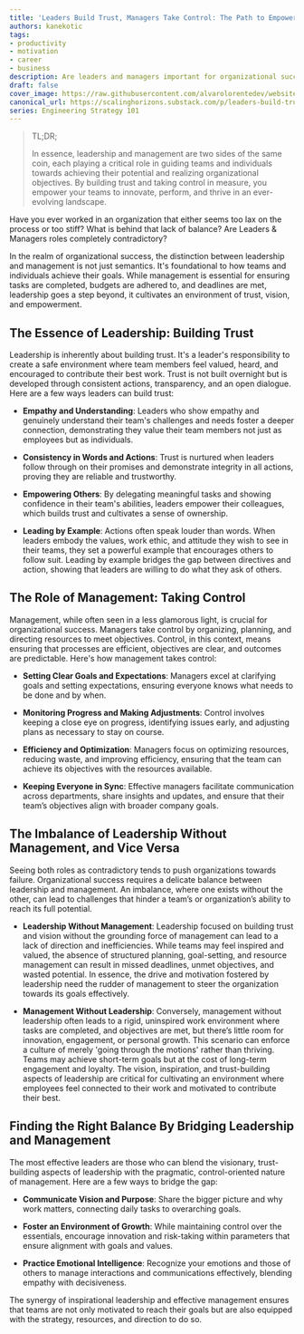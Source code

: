```yaml
---
title: 'Leaders Build Trust, Managers Take Control: The Path to Empowering Teams'
authors: kanekotic
tags:
- productivity
- motivation
- career
- business
description: Are leaders and managers important for organizational success?
draft: false
cover_image: https://raw.githubusercontent.com/alvarolorentedev/website/main/static/img/blog/leader-manager.jpeg
canonical_url: https://scalinghorizons.substack.com/p/leaders-build-trust-managers-take
series: Engineering Strategy 101
---
```


> TL;DR;
> 
> In essence, leadership and management are two sides of the same coin, each playing a critical role in guiding teams and individuals towards achieving their potential and realizing organizational objectives. By building trust and taking control in measure, you empower your teams to innovate, perform, and thrive in an ever-evolving landscape.

Have you ever worked in an organization that either seems too lax on the process or too stiff? What is behind that lack of balance? Are Leaders & Managers roles completely contradictory?

In the realm of organizational success, the distinction between leadership and management is not just semantics. It's foundational to how teams and individuals achieve their goals. While management is essential for ensuring tasks are completed, budgets are adhered to, and deadlines are met, leadership goes a step beyond, it cultivates an environment of trust, vision, and empowerment.


## The Essence of Leadership: Building Trust

Leadership is inherently about building trust. It's a leader's responsibility to create a safe environment where team members feel valued, heard, and encouraged to contribute their best work. Trust is not built overnight but is developed through consistent actions, transparency, and an open dialogue. Here are a few ways leaders can build trust:

* **Empathy and Understanding**: Leaders who show empathy and genuinely understand their team's challenges and needs foster a deeper connection, demonstrating they value their team members not just as employees but as individuals.

* **Consistency in Words and Actions**: Trust is nurtured when leaders follow through on their promises and demonstrate integrity in all actions, proving they are reliable and trustworthy.

* **Empowering Others**: By delegating meaningful tasks and showing confidence in their team's abilities, leaders empower their colleagues, which builds trust and cultivates a sense of ownership.

* **Leading by Example**: Actions often speak louder than words. When leaders embody the values, work ethic, and attitude they wish to see in their teams, they set a powerful example that encourages others to follow suit. Leading by example bridges the gap between directives and action, showing that leaders are willing to do what they ask of others.


## The Role of Management: Taking Control

Management, while often seen in a less glamorous light, is crucial for organizational success. Managers take control by organizing, planning, and directing resources to meet objectives. Control, in this context, means ensuring that processes are efficient, objectives are clear, and outcomes are predictable. Here's how management takes control:

* **Setting Clear Goals and Expectations**: Managers excel at clarifying goals and setting expectations, ensuring everyone knows what needs to be done and by when.
* **Monitoring Progress and Making Adjustments**: Control involves keeping a close eye on progress, identifying issues early, and adjusting plans as necessary to stay on course.

* **Efficiency and Optimization**: Managers focus on optimizing resources, reducing waste, and improving efficiency, ensuring that the team can achieve its objectives with the resources available.

* **Keeping Everyone in Sync**: Effective managers facilitate communication across departments, share insights and updates, and ensure that their team’s objectives align with broader company goals.


## The Imbalance of Leadership Without Management, and Vice Versa

Seeing both roles as contradictory tends to push organizations towards failure. Organizational success requires a delicate balance between leadership and management. An imbalance, where one exists without the other, can lead to challenges that hinder a team’s or organization’s ability to reach its full potential.

* **Leadership Without Management**: Leadership focused on building trust and vision without the grounding force of management can lead to a lack of direction and inefficiencies. While teams may feel inspired and valued, the absence of structured planning, goal-setting, and resource management can result in missed deadlines, unmet objectives, and wasted potential. In essence, the drive and motivation fostered by leadership need the rudder of management to steer the organization towards its goals effectively.

* **Management Without Leadership**: Conversely, management without leadership often leads to a rigid, uninspired work environment where tasks are completed, and objectives are met, but there’s little room for innovation, engagement, or personal growth. This scenario can enforce a culture of merely 'going through the motions' rather than thriving. Teams may achieve short-term goals but at the cost of long-term engagement and loyalty. The vision, inspiration, and trust-building aspects of leadership are critical for cultivating an environment where employees feel connected to their work and motivated to contribute their best.

## Finding the Right Balance By Bridging Leadership and Management

The most effective leaders are those who can blend the visionary, trust-building aspects of leadership with the pragmatic, control-oriented nature of management. Here are a few ways to bridge the gap:

* **Communicate Vision and Purpose**: Share the bigger picture and why work matters, connecting daily tasks to overarching goals.

* **Foster an Environment of Growth**: While maintaining control over the essentials, encourage innovation and risk-taking within parameters that ensure alignment with goals and values.

* **Practice Emotional Intelligence**: Recognize your emotions and those of others to manage interactions and communications effectively, blending empathy with decisiveness.

The synergy of inspirational leadership and effective management ensures that teams are not only motivated to reach their goals but are also equipped with the strategy, resources, and direction to do so.


